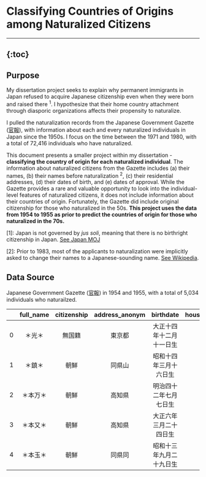# Classifying Countries of Origins among Naturalized Citizens
----


{:toc}
--
## Purpose

My dissertation project seeks to explain why permanent immigrants in Japan refused to acquire Japanese citizenship even when they were born and raised there <sup>1</sup>. I hypothesize that their home country attachment through diasporic organizations affects their propensity to naturalize.

I pulled the naturalization records from the Japanese Government Gazette ([官報](https://search.npb.go.jp/kanpou/)), with information about each and every naturalized individuals in Japan since the 1950s. I focus on the time between the 1971 and 1980, with a total of 72,416 individuals who have naturalized.

This document presents a smaller project within my dissertation - **classifying the country of origin for each naturalized individual**. The information about naturalized citizens from the Gazette includes (a) their names, (b) their names before naturalization <sup>2</sup>, (c) their residential addresses, (d) their dates of birth, and (e) dates of approval. While the Gazette provides a rare and valuable opportunity to look into the individual-level features of naturalized citizens, it does not include information about their countries of origin. Fortunately, the Gazette did include original citizenship for those who naturalized in the 50s. **This project uses the data from 1954 to 1955 as prior to predict the countries of origin for those who naturalized in the 70s.**

[1]: Japan is not governed by *jus soli*, meaning that there is no birthright citizenship in Japan. [See Japan MOJ](http://www.moj.go.jp/ENGLISH/information/tnl-01.html)

[2]: Prior to 1983, most of the applicants to naturalization were implicitly asked to change their names to a Japanese-sounding name. [See Wikipedia](https://en.wikipedia.org/wiki/Japanese_nationality_law#Naturalization).

## Data Source

Japanese Government Gazette ([官報](https://search.npb.go.jp/kanpou/)) in 1954 and 1955, with a total of 5,034 individuals who naturailzed. 

|    | full_name     | citizenship   | address_anonym   | birthdate                |   household |   date_approval | betsume.1   |   betsume.2 |   betsume.3 |
|---:|:---------:|:--------------:|:-----------------:|:-------------------------:|------------:|----------------:|:------------:|:------------:|:------------:|
|  0 | ＊光＊    | 無国籍        | 東京都           | 大正十四年十二月十一日生 |           1 |        19540105 | nan         |         nan |         nan |
|  1 | ＊鎮＊    | 朝鮮          | 同県山           | 昭和十四年三月十六日生   |           2 |        19540105 | ＊城正＊      |         nan |         nan |
|  2 | ＊本万＊  | 朝鮮          | 高知県           | 明治四十二年七月七日生   |           3 |        19540105 | ＊万＊      |         nan |         nan |
|  3 | ＊本又＊  | 朝鮮          | 高知県           | 大正六年三月二十四日生   |           4 |        19540105 | ＊又＊        |         nan |         nan |
|  4 | ＊本玉＊  | 朝鮮          | 同県同           | 昭和十三年九月二十九日生 |           5 |        19540105 | ＊玉＊        |         nan |         nan |
